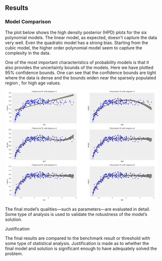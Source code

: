 ## Results

### Model Comparison

The plot below shows the high density posterior (HPD) plots for the six polynomial models. The linear model, as expected, doesn't capture the data very well. Even the quadratic model has a strong bias. Starting from the cubic model, the higher order polynomial model seem to capture the complexity in the data.

One of the most important characteristics of probability models is that it also provides the uncertainty bounds of the models. Here we have plotted 95% confidence bounds. One can see that the confidence bounds are tight where the data is dense and the bounds widen near the sparsely populated region , for high age values.

![](pics/model_hpd.png)

The final model’s qualities—such as parameters—are evaluated in detail. Some type of analysis is used to validate the robustness of the model’s solution.

Justification

The final results are compared to the benchmark result or threshold with some type of statistical analysis. Justification is made as to whether the final model and solution is significant enough to have adequately solved the problem.
